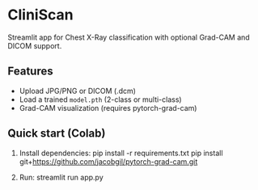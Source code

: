 # CliniScan

Streamlit app for Chest X-Ray classification with optional Grad-CAM and DICOM support.

## Features
- Upload JPG/PNG or DICOM (.dcm)
- Load a trained `model.pth` (2-class or multi-class)
- Grad-CAM visualization (requires pytorch-grad-cam)

## Quick start (Colab)
1. Install dependencies:
pip install -r requirements.txt
pip install git+https://github.com/jacobgil/pytorch-grad-cam.git

2. Run:
streamlit run app.py

